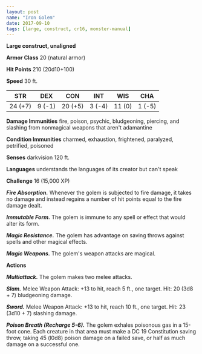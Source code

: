 ```yaml
---
layout: post
name: "Iron Golem"
date: 2017-09-10
tags: [large, construct, cr16, monster-manual]
---
```


**Large construct, unaligned**

**Armor Class** 20 (natural armor)

**Hit Points** 210 (20d10+100)

**Speed** 30 ft.

|   STR   |   DEX   |   CON   |   INT   |   WIS   |   CHA   |
|:-----:|:-----:|:-----:|:-----:|:-----:|:-----:|
| 24 (+7) | 9 (-1) | 20 (+5) | 3 (-4) | 11 (0) | 1 (-5) |

**Damage Immunities** fire, poison, psychic, bludgeoning, piercing, and slashing from nonmagical weapons that aren't adamantine

**Condition Immunities** charmed, exhaustion, frightened, paralyzed, petrified, poisoned

**Senses** darkvision 120 ft.

**Languages** understands the languages of its creator but can't speak

**Challenge** 16 (15,000 XP)

***Fire Absorption.*** Whenever the golem is subjected to fire damage, it takes no damage and instead regains a number of hit points equal to the fire damage dealt.

***Immutable Form.*** The golem is immune to any spell or effect that would alter its form.

***Magic Resistance.*** The golem has advantage on saving throws against spells and other magical effects.

***Magic Weapons.*** The golem's weapon attacks are magical.

**Actions**

***Multiattack.*** The golem makes two melee attacks.

***Slam.*** Melee Weapon Attack: +13 to hit, reach 5 ft., one target. Hit: 20 (3d8 + 7) bludgeoning damage.

***Sword.*** Melee Weapon Attack: +13 to hit, reach 10 ft., one target. Hit: 23 (3d10 + 7) slashing damage.

***Poison Breath (Recharge 5-6).*** The golem exhales poisonous gas in a 15-foot cone. Each creature in that area must make a DC 19 Constitution saving throw, taking 45 (l0d8) poison damage on a failed save, or half as much damage on a successful one.

